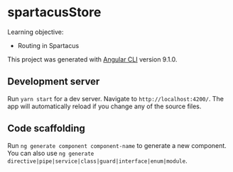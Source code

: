 # spartacusStore

Learning objective:
- Routing in Spartacus

This project was generated with [Angular CLI](https://github.com/angular/angular-cli) version 9.1.0.

## Development server

Run `yarn start` for a dev server. Navigate to `http://localhost:4200/`. The app will automatically reload if you change any of the source files.

## Code scaffolding

Run `ng generate component component-name` to generate a new component. You can also use `ng generate directive|pipe|service|class|guard|interface|enum|module`.

